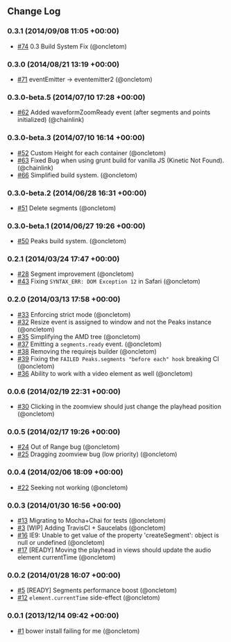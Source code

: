 ## Change Log

### 0.3.1 (2014/09/08 11:05 +00:00)
- [#74](https://github.com/bbcrd/peaks.js/pull/74) 0.3 Build System Fix (@oncletom)

### 0.3.0 (2014/08/21 13:19 +00:00)
- [#71](https://github.com/bbcrd/peaks.js/pull/71) eventEmitter -> eventemitter2 (@oncletom)

### 0.3.0-beta.5 (2014/07/10 17:28 +00:00)
- [#62](https://github.com/bbcrd/peaks.js/pull/62) Added waveformZoomReady event (after segments and points initialized) (@chainlink)

### 0.3.0-beta.3 (2014/07/10 16:14 +00:00)
- [#52](https://github.com/bbcrd/peaks.js/pull/52) Custom Height for each container (@oncletom)
- [#63](https://github.com/bbcrd/peaks.js/pull/63) Fixed Bug when using grunt build for vanilla JS (Kinetic Not Found). (@chainlink)
- [#66](https://github.com/bbcrd/peaks.js/pull/66) Simplified build system. (@oncletom)

### 0.3.0-beta.2 (2014/06/28 16:31 +00:00)
- [#51](https://github.com/bbcrd/peaks.js/pull/51) Delete segments (@oncletom)

### 0.3.0-beta.1 (2014/06/27 19:26 +00:00)
- [#50](https://github.com/bbcrd/peaks.js/pull/50) Peaks build system. (@oncletom)

### 0.2.1 (2014/03/24 17:47 +00:00)
- [#28](https://github.com/bbcrd/peaks.js/pull/28) Segment improvement (@oncletom)
- [#43](https://github.com/bbcrd/peaks.js/pull/43) Fixing `SYNTAX_ERR: DOM Exception 12` in Safari (@oncletom)

### 0.2.0 (2014/03/13 17:58 +00:00)
- [#33](https://github.com/bbcrd/peaks.js/pull/33) Enforcing strict mode (@oncletom)
- [#32](https://github.com/bbcrd/peaks.js/pull/32) Resize event is assigned to window and not the Peaks instance (@oncletom)
- [#35](https://github.com/bbcrd/peaks.js/pull/35) Simplifying the AMD tree (@oncletom)
- [#37](https://github.com/bbcrd/peaks.js/pull/37) Emitting a `segments.ready` event. (@oncletom)
- [#38](https://github.com/bbcrd/peaks.js/pull/38) Removing the requirejs builder (@oncletom)
- [#39](https://github.com/bbcrd/peaks.js/pull/39) Fixing the `FAILED Peaks.segments "before each" hook` breaking CI (@oncletom)
- [#36](https://github.com/bbcrd/peaks.js/pull/36) Ability to work with a video element as well (@oncletom)

### 0.0.6 (2014/02/19 22:31 +00:00)
- [#30](https://github.com/bbcrd/peaks.js/pull/30) Clicking in the zoomview should just change the playhead position (@oncletom)

### 0.0.5 (2014/02/17 19:26 +00:00)
- [#24](https://github.com/bbcrd/peaks.js/pull/24) Out of Range bug (@oncletom)
- [#25](https://github.com/bbcrd/peaks.js/pull/25) Dragging zoomview bug (low priority) (@oncletom)

### 0.0.4 (2014/02/06 18:09 +00:00)
- [#22](https://github.com/bbcrd/peaks.js/pull/22) Seeking not working (@oncletom)

### 0.0.3 (2014/01/30 16:56 +00:00)
- [#13](https://github.com/bbcrd/peaks.js/pull/13) Migrating to Mocha+Chai for tests (@oncletom)
- [#3](https://github.com/bbcrd/peaks.js/pull/3) [WIP] Adding TravisCI + Saucelabs (@oncletom)
- [#16](https://github.com/bbcrd/peaks.js/pull/16) IE9: Unable to get value of the property 'createSegment': object is null or undefined (@oncletom)
- [#17](https://github.com/bbcrd/peaks.js/pull/17) [READY] Moving the playhead in views should update the audio element currentTime (@oncletom)

### 0.0.2 (2014/01/28 16:07 +00:00)
- [#5](https://github.com/bbcrd/peaks.js/pull/5) [READY] Segments performance boost (@oncletom)
- [#12](https://github.com/bbcrd/peaks.js/pull/12) `element.currentTime` side-effect (@oncletom)

### 0.0.1 (2013/12/14 09:42 +00:00)
- [#1](https://github.com/bbcrd/peaks.js/pull/1) bower install failing for me (@oncletom)